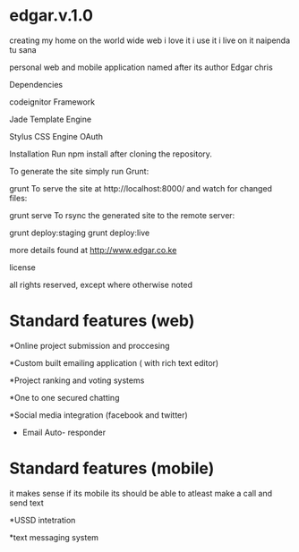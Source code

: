 edgar.v.1.0
===========
creating my home on the world wide web i love it i use it i live on it
naipenda tu sana 


personal web and mobile application named after its author Edgar chris




Dependencies

codeignitor Framework

Jade Template Engine

Stylus CSS Engine
OAuth

 Installation
Run npm install after cloning the repository.

To generate the site simply run Grunt:

grunt
To serve the site at http://localhost:8000/ and watch for changed files:

grunt serve
To rsync the generated site to the remote server:

grunt deploy:staging
grunt deploy:live

more details found at http://www.edgar.co.ke



license

all rights reserved, except where otherwise noted

Standard features (web)
===========
*Online project submission and proccesing

*Custom built emailing application ( with rich text editor)

*Project ranking and voting systems

*One to one secured chatting 

*Social media integration (facebook and twitter)

* Email Auto- responder 


Standard features (mobile)
===========
it makes sense if its mobile its should be able to atleast make a call and send text

*USSD intetration

*text  messaging system